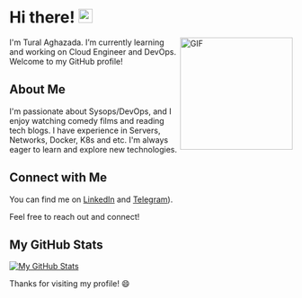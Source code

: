 # Hi there! <img src="https://media.giphy.com/media/hvRJCLFzcasrR4ia7z/giphy.gif" width="25px">

<img align="right" alt="GIF" src="https://media.giphy.com/media/uhkgRdrMSnqDBofJru/giphy.gif?raw=true" width="200" height="200" />

I'm Tural Aghazada. I’m currently learning and working on Cloud Engineer and DevOps. Welcome to my GitHub profile!

## About Me

I'm passionate about Sysops/DevOps, and I enjoy watching comedy films and reading tech blogs. I have experience in Servers, Networks, Docker, K8s and etc. I'm always eager to learn and explore new technologies.

## Connect with Me

You can find me on [LinkedIn](https://www.linkedin.com/in/taghazada) and [Telegram](https://t.me/taghazada)).

Feel free to reach out and connect!

## My GitHub Stats

[![My GitHub Stats](https://github-readme-stats.vercel.app/api?username=taghazada&show_icons=true&theme=dark)](https://github.com/taghazada)

Thanks for visiting my profile! 😄
